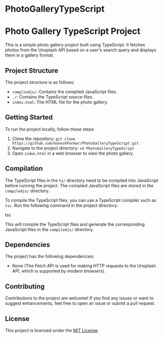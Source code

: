 # PhotoGalleryTypeScript

# Photo Gallery TypeScript Project

This is a simple photo gallery project built using TypeScript. It fetches photos from the Unsplash API based on a user's search query and displays them in a gallery format.

## Project Structure

The project structure is as follows:

- `compiledjs/`: Contains the compiled JavaScript files.
- `./`: Contains the TypeScript source files.
- `index.html`: The HTML file for the photo gallery.

## Getting Started

To run the project locally, follow these steps:

1. Clone the repository: `git clone https://github.com/GaneshParmar/PhotoGalleryTypeScript.git`
2. Navigate to the project directory: `cd PhotoGalleryTypeScript`
3. Open `index.html` in a web browser to view the photo gallery.

## Compilation

The TypeScript files in the `ts/` directory need to be compiled into JavaScript before running the project. The compiled JavaScript files are stored in the `compiledjs/` directory.

To compile the TypeScript files, you can use a TypeScript compiler such as `tsc`. Run the following command in the project directory:

tsc

This will compile the TypeScript files and generate the corresponding JavaScript files in the `compiledjs/` directory.

## Dependencies

The project has the following dependencies:

- None (The Fetch API is used for making HTTP requests to the Unsplash API, which is supported by modern browsers).

## Contributing

Contributions to the project are welcome! If you find any issues or want to suggest enhancements, feel free to open an issue or submit a pull request.

## License

This project is licensed under the [MIT License](LICENSE).

